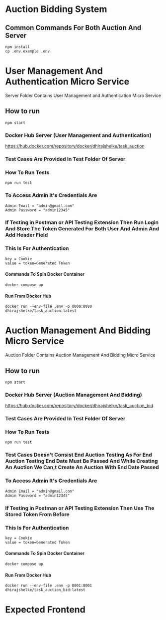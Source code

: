 # Auction Bidding System 

## Common Commands For Both Auction And Server
```
npm install
cp .env.example .env
```

# <b> User Management And Authentication Micro Service </b>
 Server Folder Contains User Management and Authentication Micro Service 

## How to run
```
npm start
```
### Docker Hub Server (User Management and Authentication)
https://hub.docker.com/repository/docker/dhirajshelke/task_auction

### Test Cases Are Provided In Test Folder Of Server
### How To Run Tests
```
npm run test
```

### To Access Admin It's Credentials Are
```
Admin Email = "admin@gmail.com"
Admin Password = "admin12345"
```

### If Testing in Postman or API Testing Extension Then Run Login And Store The Token Generated For Both User And Admin And Add Header Field 
<h3>This Is For Authentication</h3>

```
key = Cookie
value = token=Generated Token
```

<h4>Commands To Spin Docker Container</h4>

```
docker compose up
```
<h4>Run From Docker Hub</h4>

```
docker run --env-file .env -p 8000:8000 dhirajshelke/task_auction:latest
```
# <b> Auction Management And Bidding Micro Service </b>
 Auction Folder Contains Auction Management And Bidding Micro Service 

## How to run
```
npm start
```
### Docker Hub Server (Auction Management And Bidding)
https://hub.docker.com/repository/docker/dhirajshelke/task_auction_bid

### Test Cases Are Provided In Test Folder Of Server
### How To Run Tests
```
npm run test
```
### Test Cases Doesn't Consist End Auction Testing As For End Auction Testing End Date Must Be Passed And While Creating An Auction We Can,t Create An Auction With End Date Passed
### To Access Admin It's Credentials Are
```
Admin Email = "admin@gmail.com"
Admin Password = "admin12345"
```

### If Testing in Postman or API Testing Extension Then Use The Stored Token From Before
<h3>This Is For Authentication</h3>

```
key = Cookie
value = token=Generated Token
```

<h4>Commands To Spin Docker Container</h4>

```
docker compose up
```
<h4>Run From Docker Hub</h4>

```
docker run --env-file .env -p 8001:8001 dhirajshelke/task_auction_bid:latest
```

# <b>Expected Frontend</b>